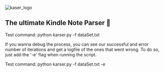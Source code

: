 ![kaser_logo](https://i.imgur.com/Yqw7hNM.png)
## The ultimate Kindle Note Parser 🚀

Test command: python karser.py -f dataSet.txt 

If you wanna debug the process, you can see our successful and error number of iterations and get a logfile of the ones that went wrong. To do so, just add the '-e' flag when running the script.

Test command: python karser.py -f dataSet.txt -e
